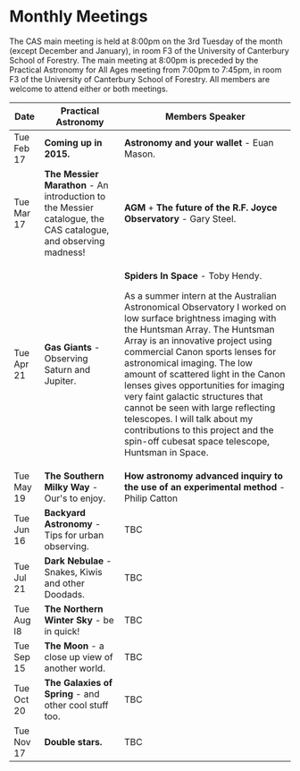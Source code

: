 Monthly Meetings
================

The CAS main meeting is held at 8:00pm on the 3rd Tuesday of the month (except
December and January), in room F3 of the University of Canterbury School of
Forestry. The main meeting at 8:00pm is preceded by the Practical Astronomy for
All Ages meeting from 7:00pm to 7:45pm, in room F3 of the University of
Canterbury School of Forestry. All members are welcome to attend either or both
meetings.

<table class="table">
  <thead>
    <tr>
      <th>Date</th>
      <th>Practical Astronomy</th>
      <th>Members Speaker</th>
    </tr>
  </thead>
  <tbody>
    <tr>
      <td><time datetime="2015-02-17">Tue Feb 17</time></td>
      <td><strong>Coming up in 2015.</strong></td>
      <td><strong>Astronomy and your wallet</strong> - Euan Mason.</td>
    </tr>
    <tr>
      <td><time datetime="2015-03-17">Tue Mar 17</time></td>
      <td><strong>The Messier Marathon</strong> - An introduction to the Messier catalogue, the CAS
      catalogue, and observing madness!</td>
      <td><strong>AGM</strong> + <strong>The future of the R.F. Joyce Observatory</strong> - Gary Steel.</td>
    </tr>
    <tr>
      <td><time datetime="2015-04-21">Tue Apr 21</time></td>
      <td><strong>Gas Giants</strong> - Observing Saturn and Jupiter.</td>
      <td>
        <p>
          <strong>Spiders In Space</strong> - Toby Hendy.
        </p>
        <p>
          As a summer intern at the Australian Astronomical Observatory I worked
          on low surface brightness imaging with the Huntsman Array. The Huntsman
          Array is an innovative project using commercial Canon sports lenses for
          astronomical imaging. The low amount of scattered light in the Canon
          lenses gives opportunities for imaging very faint galactic structures
          that cannot be seen with large reflecting telescopes. I will talk about
          my contributions to this project and the spin-off cubesat space
          telescope, Huntsman in Space.
        </p>
      </td>
    </tr>
    <tr>
      <td><time datetime="2015-05-19">Tue May 19</time></td>
      <td><strong>The Southern Milky Way</strong> - Our's to enjoy.</td>
      <td><strong>How astronomy advanced inquiry to the use of an experimental method</strong> - Philip Catton</td>
    </tr>
    <tr>
      <td><time datetime="2015-06-16">Tue Jun 16</time></td>
      <td><strong>Backyard Astronomy</strong> - Tips for urban observing.</td>
      <td>TBC</td>
    </tr>
    <tr>
      <td><time datetime="2015-07-21">Tue Jul 21</time></td>
      <td><strong>Dark Nebulae</strong> - Snakes,  Kiwis and other Doodads.</td>
      <td>TBC</td>
    </tr>
    <tr>
      <td><time datetime="2015-08-18">Tue Aug l8</time></td>
      <td><strong>The Northern Winter Sky</strong> - be in quick!</td>
      <td>TBC</td>
    </tr>
    <tr>
      <td><time datetime="2015-09-15">Tue Sep 15</time></td>
      <td><strong>The Moon</strong> - a close up view of another world.</td>
      <td>TBC</td>
    </tr>
    <tr>
      <td><time datetime="2015-10-20">Tue Oct 20</time></td>
      <td><strong>The Galaxies of Spring</strong> - and other cool stuff too.</td>
      <td>TBC</td>
    </tr>
    <tr>
      <td><time datetime="2015-11-17">Tue Nov 17</time></td>
      <td><strong>Double stars.</strong></td>
      <td>TBC</td>
    </tr>
  </tbody>
</table>
